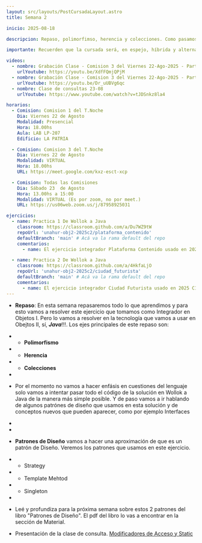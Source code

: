 ```yaml
---
layout: src/layouts/PostCursadaLayout.astro
title: Semana 2

inicio: 2025-08-18

descripcion: Repaso, polimorfimso, herencia y colecciones. Como pasamos de Wollok a Java.

importante: Recuerden que la cursada será, en espejo, híbrida y alternada. Es espejo porque para todos las comisiones se dan los mismos temas. Híbrida porque al clases presenciales y virtuales. Alternanda porque semana a semana cambia la modalidad de presencial a virtual y viceversa.

videos:
  - nombre: Grabación Clase - Comision 3 del Viernes 22-Ago-2025 - Parte 1
    urlYoutube: https://youtu.be/XdfFQmjQPjM
  - nombre: Grabación Clase - Comision 3 del Viernes 22-Ago-2025 - Parte 2
    urlYoutube: https://youtu.be/Dr_uUBVg6qc
  - nombre: Clase de consultas 23-08
    urlYoutube: https://www.youtube.com/watch?v=tJDSnkz8la4

horarios:
  - Comision: Comision 1 del T.Noche
    Dia: Viernes 22 de Agosto
    Modalidad: Presencial
    Hora: 18.00hs
    Aula: LAB LP-207
    Edificio: LA PATRIA

  - Comision: Comision 3 del T.Noche
    Dia: Viernes 22 de Agosto
    Modalidad: VIRTUAL
    Hora: 18.00hs
    URL: https://meet.google.com/kxz-esct-xcp

  - Comision: Todas las Comisiones
    Dia: Sábado 23  de Agosto
    Hora: 13.00hs a 15:00
    Modalidad: VIRTUAL (Es por zoom, no por meet.)
    URL: https://us06web.zoom.us/j/87958925031

ejercicios:
  - name: Practica 1 De Wollok a Java
    classroom: https://classroom.github.com/a/Du7WZ9tW
    repoUrl: 'unahur-obj2-2025c2/plataforma_contenido'
    defaultBranch: 'main' # Acá va la rama default del repo
    comentarios:
      - name: El ejercicio integrador Plataforma Contenido usado en 2025 C1. Resolver en Clase

  - name: Practica 2 De Wollok a Java
    classroom: https://classroom.github.com/a/4HkfaLjO
    repoUrl: 'unahur-obj2-2025c2/ciudad_futurista'
    defaultBranch: 'main' # Acá va la rama default del repo
    comentarios:
      - name: El ejercicio integrador Ciudad Futurista usado en 2025 C1. Resolver com Tarea de Alumnos
---
```


- **Repaso**: En esta semana repasaremos todo lo que aprendimos y para esto vamos a resolver este ejercicio que tomamos como Integrador en Objetos I. Pero lo vamos a resolver en la tecnología que vamos a usar en Obejtos II, sí, **_Java_**!!!. Los ejes principales de este repaso son:
- - **Polimorfismo**
- - **Herencia**
- - **Colecciones**
-
- Por el momento no vamos a hacer enfásis en cuestiones del lenguaje solo vamos a intentar pasar todo el código de la solución en Wollok a Java de la manera más simple posible. Y de paso vamos a ir hablando de algunos patrónes de diseño que usamos en esta solución y de conceptos nuevos que pueden aparecer, como por ejemplo Interfaces
-
-
- **Patrones de Diseño** vamos a hacer una aproximación de que es un patrón de Diseño. Veremos los patrones que usamos en este ejercicio.
- - Strategy
- - Template Mehtod
- - Singleton
-
- Leé y profundiza para la próxima semana sobre estos 2 patrones del libro "Patrones de Diseño". El pdf del libro lo vas a encontrar en la sección de Material.

- Presentación de la clase de consulta. <a href="https://docs.google.com/presentation/d/1ibjPE8sAEaFrQE72630plkaPokUE_H6M5Aw1ZBGBy2c/edit?slide=id.p#slide=id.p" target="_blank">Modificadores de Acceso y Static</a>
